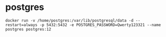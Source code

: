 # postgres
`docker run -v /home/postgres:/var/lib/postgresql/data -d --restart=always -p 5432:5432 -e POSTGRES_PASSWORD=Qwerty123321 --name postgres postgres:12`


